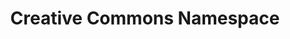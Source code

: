 ---
schema: namespace
title: Creative Commons Namespace
notes: <span style='color:BlueViolet'>Namespace</span> This the fully annotated Creative Commons Namespace
organization: DataScientia Foundation
resources:
  - name: CC_Namespace.xls
    url: >-
      http://git.knowdive.disi.unitn.it:8080/knowledge/LiveKnowledge/CREP_NKC/ontologies/CC/CC-namespace/raw/master/CC-Namespace.csv
    format: xls
    description: >-
      This is the file representing the Creative Commons (CC) namespace
version: v0
prefix: CC
ns_license: Creative Commons
publisher: DataScientia
annotator: Mayukh Bagchi
owner: DataScientia
other_Namespaces_Reused: org, <a href="https://datascientiafoundation.github.io/LiveKnowledge/datasets/dublin-core-namesapce/">dc</a>,rdfs
generation_DateTime: 30/04/2024
language: en
type:
  - Namespace
translators: none
keywords: licence
validator: 'Mayukh Bagchi'
reference_teleontology: to be added
reference_UKC_Version: to be added
project_Page: to be added
category:
  - Undefined
---